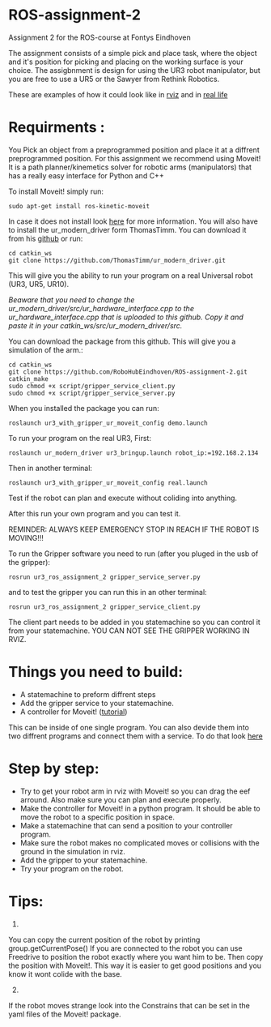 # ROS-assignment-2
Assignment 2 for the ROS-course at Fontys Eindhoven

The assignment consists of a simple pick and place task, where the object and it's position for picking and placing on the working surface is your choice. The assigbnment is design for using the UR3 robot manipulator, but you are free to use a UR5 or the Sawyer from Rethink Robotics.

These are examples of how it could look like in [rviz](https://www.youtube.com/watch?v=7vrwx3QfseM)  and in [real life](https://www.youtube.com/watch?v=ayQRK4hnlew&feature=youtu.be)

# Requirments :
You Pick an object from a preprogrammed position and place it at a diffrent preprogrammed position.
For this assignment we recommend using Moveit! It is a path planner/kinemetics solver for robotic arms (manipulators) that has a really easy interface for Python and C++

To install Moveit! simply run:
```
sudo apt-get install ros-kinetic-moveit
```
In case it does not install look [here](http://moveit.ros.org/install/) for more information.
You will also have to install the ur_modern_driver form ThomasTimm. You can download it from his [github](https://github.com/ThomasTimm/ur_modern_driver) or run:
```
cd catkin_ws
git clone https://github.com/ThomasTimm/ur_modern_driver.git
```
This will give you the ability to run your program on a real Universal robot (UR3, UR5, UR10).

*Beaware that you need to change the ur_modern_driver/src/ur_hardware_interface.cpp to the ur_hardware_interface.cpp that is uploaded to this github. Copy it and paste it in your catkin_ws/src/ur_modern_driver/src.*

You can download the package from this github. This will give you a simulation of the arm.:
```
cd catkin_ws
git clone https://github.com/RoboHubEindhoven/ROS-assignment-2.git
catkin_make
sudo chmod +x script/gripper_service_client.py 
sudo chmod +x script/gripper_service_server.py 
```


When you installed the package you can run:
```
roslaunch ur3_with_gripper_ur_moveit_config demo.launch
```

To run your program on the real UR3, First:
```
roslaunch ur_modern_driver ur3_bringup.launch robot_ip:=192.168.2.134
```
Then in another terminal:
```
roslaunch ur3_with_gripper_ur_moveit_config real.launch
```
Test if the robot can plan and execute without coliding into anything.

After this run your own program and you can test it. 

REMINDER: ALWAYS KEEP EMERGENCY STOP IN REACH IF THE ROBOT IS MOVING!!!

To run the Gripper software you need to run (after you pluged in the usb of the gripper):
``` 
rosrun ur3_ros_assignment_2 gripper_service_server.py
```
and to test the gripper you can run this in an other terminal:
```
rosrun ur3_ros_assignment_2 gripper_service_client.py
```
The client part needs to be added in you statemachine so you can control it from your statemachine. YOU CAN NOT SEE THE GRIPPER WORKING IN RVIZ.



# Things you need to build:

- A statemachine to preform diffrent steps
- Add the gripper service to your statemachine. 
- A controller for Moveit! ([tutorial](http://docs.ros.org/kinetic/api/moveit_tutorials/html/doc/move_group_python_interface/move_group_python_interface_tutorial.html#getting-started))

This can be inside of one single program. You can also devide them into two diffrent programs and connect them with a service. To do that look [here](http://wiki.ros.org/ROS/Tutorials/WritingServiceClient%28python%29)

# Step by step:

- Try to get your robot arm in rviz with Moveit! so you can drag the eef arround. Also make sure you can plan and execute properly. 
- Make the controller for Moveit! in a python program. It should be able to move the robot to a specific position in space.
- Make a statemachine that can send a position to your controller program.
- Make sure the robot makes no complicated moves or collisions with the ground in the simulation in rviz.
- Add the gripper to your statemachine.
- Try your program on the robot.

# Tips:
1. 
You can copy the current position of the robot by printing group.getCurrentPose()
If you are connected to the robot you can use Freedrive to position the robot exactly where you want him to be. Then copy the position with Moveit!. This way it is easier to get good positions and you know it wont colide with the base.

2. 
If the robot moves strange look into the Constrains that can be set in the yaml files of the Moveit! package.







